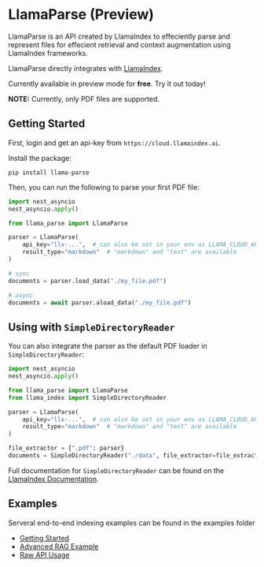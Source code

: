 # LlamaParse (Preview)

LlamaParse is an API created by LlamaIndex to effeciently parse and represent files for effecient retrieval and context augmentation using LlamaIndex frameworks.

LlamaParse directly integrates with [LlamaIndex](https://github.com/run-llama/llama_index).

Currently available in preview mode for **free**. Try it out today!

**NOTE:** Currently, only PDF files are supported.

## Getting Started

First, login and get an api-key from `https://cloud.llamaindex.ai`.

Install the package:

`pip install llama-parse`

Then, you can run the following to parse your first PDF file:

```python
import nest_asyncio
nest_asyncio.apply()

from llama_parse import LlamaParse

parser = LlamaParse(
    api_key="llx-...",  # can also be set in your env as LLAMA_CLOUD_API_KEY
    result_type="markdown"  # "markdown" and "text" are available
)

# sync
documents = parser.load_data("./my_file.pdf")

# async
documents = await parser.aload_data("./my_file.pdf")
```

## Using with `SimpleDirectoryReader`

You can also integrate the parser as the default PDF loader in `SimpleDirectoryReader`:

```python
import nest_asyncio
nest_asyncio.apply()

from llama_parse import LlamaParse
from llama_index import SimpleDirectoryReader

parser = LlamaParse(
    api_key="llx-...",  # can also be set in your env as LLAMA_CLOUD_API_KEY
    result_type="markdown"  # "markdown" and "text" are available
)

file_extractor = {".pdf": parser}
documents = SimpleDirectoryReader("./data", file_extractor=file_extractor).load_data()
```

Full documentation for `SimpleDirectoryReader` can be found on the [LlamaIndex Documentation](https://docs.llamaindex.ai/en/stable/module_guides/loading/simpledirectoryreader.html).

## Examples

Serveral end-to-end indexing examples can be found in the examples folder

- [Getting Started](examples/demo_basic.ipynb)
- [Advanced RAG Example](examples/demo_advanced.ipynb)
- [Raw API Usage](examples/demo_api.ipynb)
